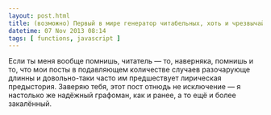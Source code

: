 ```yaml
---
layout: post.html
title: (возможно) Первый в мире генератор читабельных, хоть и чрезвычайно медленных, парсеров на JS
datetime: 07 Nov 2013 08:14
tags: [ functions, javascript ]
---
```


Если ты меня вообще помнишь, читатель — то, наверняка, помнишь и то, что мои посты в подавляющем количестве случаев разочарующе длинны и довольно-таки часто им предшествует лирическая предыстория. Заверяю тебя, этот пост отнюдь не исключение — я настолько же надёжный графоман, как и ранее, а то ещё и более закалённый.
